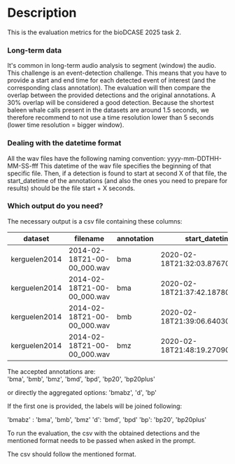 # Description

This is the evaluation metrics for the bioDCASE 2025 task 2.


### Long-term data 
It's common in long-term audio analysis to segment (window) the audio. 
This challenge is an event-detection challenge. This means that you have to provide a start and end time for each 
detected event of interest (and the corresponding class annotation). 
The evaluation will then compare the overlap between the provided detections and the original annotations. A 30% overlap 
will be considered a good detection. Because the shortest baleen whale calls present in the datasets are around 1.5 
seconds, we therefore recommend to not use a time resolution lower than 5 seconds (lower time resolution = bigger window). 


### Dealing with the datetime format 
All the wav files have the following naming convention: yyyy-mm-DDTHH-MM-SS-fff
This datetime of the wav file specifies the beginning of that specific file. 
Then, if a detection is found to start at second X of that file, the start_datetime of the annotations (and also the 
ones you need to prepare for results) should be the file start + X seconds.

### Which output do you need? 
The necessary output is a csv file containing these columns: 

| dataset       | filename                    | annotation | start_datetime                   | end_datetime                     |
|---------------|-----------------------------|------------|  ------------------------------- | -------------------------------- |
| kerguelen2014 | 2014-02-18T21-00-00_000.wav | bma        | 2020-02-18T21:32:03.876700+00:00 | 2020-02-18T21:32:13.281600+00:00 |
| kerguelen2014 | 2014-02-18T21-00-00_000.wav | bma        | 2020-02-18T21:37:42.187800+00:00 | 2020-02-18T21:37:51.400800+00:00 |
| kerguelen2014 | 2014-02-18T21-00-00_000.wav | bmb        | 2020-02-18T21:39:06.640300+00:00 | 2020-02-18T21:39:15.277500+00:00 |
| kerguelen2014 | 2014-02-18T21-00-00_000.wav | bmz        | 2020-02-18T21:48:19.270900+00:00 | 2020-02-18T21:48:28.292000+00:00 |


The accepted annotations are:  
'bma', 'bmb', 'bmz', 'bmd', 'bpd', 'bp20', 'bp20plus'

or directly the aggregated options:
'bmabz', 'd', 'bp'

If the first one is provided, the labels will be joined following: 

'bmabz' : 'bma', 'bmb', 'bmz'
'd': 'bmd', 'bpd'
'bp': 'bp20', 'bp20plus'

To run the evaluation, the csv with the obtained detections and the mentioned format needs to be passed when asked in 
the prompt. 

The csv should follow the mentioned format. 

